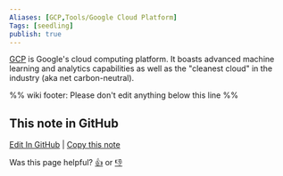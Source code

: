 ```yaml
---
Aliases: [GCP,Tools/Google Cloud Platform]
Tags: [seedling]
publish: true
---
```


[GCP](https://cloud.google.com/) is Google's cloud computing platform. It boasts advanced machine learning and analytics capabilities as well as the "cleanest cloud" in the industry (aka net carbon-neutral).

%% wiki footer: Please don't edit anything below this line %%

## This note in GitHub

<span class="git-footer">[Edit In GitHub](https://github.dev/data-engineering-community/data-engineering-wiki/blob/main/Tools/Google%20Cloud%20Platform.md "git-hub-edit-note") | [Copy this note](https://raw.githubusercontent.com/data-engineering-community/data-engineering-wiki/main/Tools/Google%20Cloud%20Platform.md "git-hub-copy-note")</span>

<span class="git-footer">Was this page helpful?
[👍](https://tally.so/r/mOaxjk?rating=Yes&url=https://dataengineering.wiki/Tools/Cloud%20Providers/Google%20Cloud%20Platform) or [👎](https://tally.so/r/mOaxjk?rating=No&url=https://dataengineering.wiki/Tools/Cloud%20Providers/Google%20Cloud%20Platform)</span>
